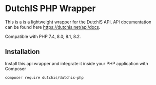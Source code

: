 # DutchIS PHP Wrapper
This is a is a lightweight wrapper for the DutchIS API. API documentation can be found here https://dutchis.net/api/docs.

Compatible with PHP 7.4, 8.0, 8.1, 8.2.

## Installation
Install this api wrapper and integrate it inside your PHP application with Composer
```sh
composer require dutchis/dutchis-php
```